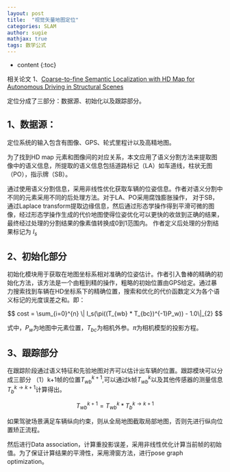 ```yaml
---
layout: post
title:  "视觉矢量地图定位"
categories: SLAM
author: sugie
mathjax: true
tags: 数学公式
---
```


* content
{:toc}

相关论文
1、[Coarse-to-fine Semantic Localization with HD Map for Autonomous Driving in Structural Scenes](https://arxiv.org/pdf/2107.02557.pdf)

定位分成了三部分：数据源、初始化以及跟踪部分。





## 1、数据源：

定位系统的输入包含有图像、GPS、轮式里程计以及高精地图。

为了找到HD map 元素和图像间的对应关系，本文应用了语义分割方法来提取图像中的语义信息，所提取的语义信息包括道路标记（LA）如车道线，柱状无图（PO），指示牌（SB）。

通过使用语义分割信息，采用非线性优化获取车辆的位姿信息。作者对语义分割中不同的元素采用不同的后处理方法。对于LA、PO采用腐蚀膨胀操作，
对于SB，通过Laplace transform提取边缘信息，然后通过形态学操作得到平滑可微的图像，经过形态学操作生成的代价地图使得位姿优化可以更快的收敛到正确的结果，最终经过处理的分割结果的像素值转换成0到1范围内。
作者定义后处理的分割结果标记为 $I_s$

## 2、初始化部分

初始化模块用于获取在地图坐标系相对准确的位姿估计。作者引入鲁棒的精确的初始化方法，该方法是一个由粗到精的操作，粗略的初始位置由GPS给定。通过暴力搜索找到车辆在HD坐标系下的精确位置，搜索和优化的代价函数定义为各个语义标记的光度误差之和。即：

  $$ cost = \sum_{i=0}^{n} \| I_s(\pi((T_{wb} * T_{bc})^{-1}P_w)) - 1.0\|_{2} $$
  
  式中，$P_w$为地图中元素位置，$T_{bc}$为相机外参。$\pi$为相机模型的投影方程。
  
## 3、跟踪部分

在跟踪阶段通过语义特征和先验地图对齐可以估计出车辆的位置。跟踪模块可以分成三部分
（1）k+1帧的位置$T_{wb}^{k+1}$,可以通过k帧$T_{wb}^{k}$以及其他传感器的测量信息$T_{b}^{k{\rightarrow}k+1}$计算得出。

$$T_{wb}^{k+1} = T_{wb}^{k} * T_b^{k{\rightarrow}k+1}$$

如果驾驶场景满足车辆纵向约束，则从全局地图截取局部地图，否则先进行纵向位置矫正流程。

然后进行Data association，计算重投影误差，采用非线性优化计算当前帧的初始值。为了保证计算结果的平滑性，采用滑窗方法，进行pose graph optimization。
